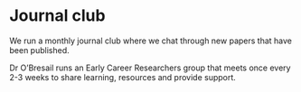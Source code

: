 # Journal club

We run a monthly journal club where we chat through new papers that have been published. 

Dr O’Bresail runs an Early Career Researchers group that meets once every 2-3 weeks to share learning, resources and provide support. 

